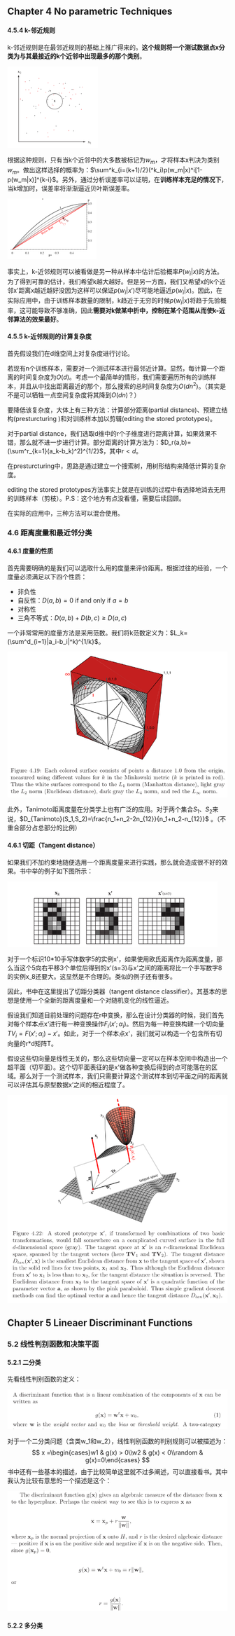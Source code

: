 ## Chapter 4 No parametric Techniques

#### 4.5.4 k-邻近规则

k-邻近规则是在最邻近规则的基础上推广得来的。**这个规则将一个测试数据点x分类为与其最接近的k个近邻中出现最多的那个类别**。

<img src=".\images\image-20211004154208658.png" alt="image-20211004154208658" style="zoom:33%;" />

根据这种规则，只有当k个近邻中的大多数被标记为$w_m$，才将样本x判决为类别$w_m$。做出这样选择的概率为：$\sum^k_{i=(k+1)/2}(^k_i)p(w_m|x)^i[1-p(w_m|x)]^{k-i}$。另外，通过分析误差率可以证明，在**训练样本充足的情况下**，当k增加时，误差率将渐渐逼近贝叶斯误差率。

<img src=".\images\image-20211004154958387.png" alt="image-20211004154958387" style="zoom:50%;" />

事实上，k-近邻规则可以被看做是另一种从样本中估计后验概率$P(w_i|x)$的方法。为了得到可靠的估计，我们希望k越大越好。但是另一方面，我们又希望x的k个近邻x'距离x越近越好没因为这样可以保证$p(w_i|x')$尽可能地逼近$p(w_i|x)$。因此，在实际应用中，由于训练样本数量的限制，k趋近于无穷的时候$p(w_i|x)$将趋于先验概率，这可能导致不够准确，因此**需要对k做某中折中，控制在某个范围从而使k-近邻算法的效果最好**。

#### 4.5.5 k-近邻规则的计算复杂度

首先假设我们在d维空间上对复杂度进行讨论。

若现有n个训练样本，需要对一个测试样本进行最邻近计算。显然，每计算一个距离的时间复杂度为$O(d)$。考虑一个最简单的情形，我们需要遍历所有的训练样本，并且从中找出距离最近的那个，那么搜索的总时间复杂度为$O(dn^2)$。（其实是不是可以牺牲一点空间复杂度将其降到$O(dn)$？）

要降低该复杂度，大体上有三种方法：计算部分距离(partial distance)、预建立结构(presturcturing )和对训练样本加以剪辑(editing the stored prototypes)。

对于partial distance，我们选取d维中的r个子维度进行距离计算，如果效果不错，那么就不进一步进行计算。部分距离的计算方法为：$D_r(a,b)=(\sum^r_{k=1}(a_k-b_k)^2)^{1/2}$，其中$r<d$。

在presturcturing中，思路是通过建立一个搜索树，用树形结构来降低计算的复杂度。

editing the stored prototypes方法事实上就是在训练的过程中有选择地消去无用的训练样本（剪枝）。P.S：这个地方有点没看懂，需要后续回顾。

在实际的应用中，三种方法可以混合使用。

### 4.6 距离度量和最近邻分类

#### 4.6.1 度量的性质

首先需要明确的是我们可以选取什么用的度量来评价距离。根据过往的经验，一个度量必须满足以下四个性质：

- 非负性
- 自反性：$D(a,b)=0$ if and only if $a=b$
- 对称性
- 三角不等式：$D(a,b)+D(b,c)≥D(a,c)$

一个非常常用的度量方法是采用范数。我们将k范数定义为：$L_k=(\sum^d_{i=1}|a_i-b_i|^k)^{1/k}$。

<img src=".\images\image-20211012173642155.png" alt="image-20211012173642155" style="zoom: 67%;" />

此外，Tanimoto距离度量在分类学上也有广泛的应用。对于两个集合$S_1、S_2$来说，$D_{Tanimoto}(S_1,S_2)=\frac{n_1+n_2-2n_{12}}{n_1+n_2-n_{12}}$ 。（不重合部分占总部分的比例）

#### 4.6.1 切距（Tangent distance）

如果我们不加约束地随便选用一个距离度量来进行实践，那么就会造成很不好的效果。书中举的例子如下图所示：

![image-20211012185900805](.\images\image-20211012185900805.png)

对于一个标识10*10手写体数字5的实例x'，如果使用欧氏距离作为距离度量，那么当这个5向右平移3个单位后得到的x'(s=3)与x'之间的距离将比一个手写数字8的实例x_8还要大。这显然是不合理的。类似的例子还有很多。

因此，书中在这里提出了切距分类器（tangent distance classifier）。其基本的思想是使用一个全新的距离度量和一个对随机变化的线性逼近。

假设我们知道目前处理的问题存在r中变换，那么在设计分类器的时候，我们首先对每个样本点x‘进行每一种变换操作$F_i(x';α_i)$。然后为每一种变换构建一个切向量$TV_i=F(x';α_i)-x'$。如此，对于一个样本点x'，我们就可以构造一个包含所有切向量的r*d矩阵T。

假设这些切向量是线性无关的，那么这些切向量一定可以在样本空间中构造出一个超平面（切平面）。这个切平面表征的是x'做各种变换后得到的点可能落在的区域。那么对于一个测试样本，我们只需要计算这个测试样本到切平面之间的距离就可以评估其与原型数据x’之间的相近程度了。

<img src=".\images\image-20211012193859651.png" alt="image-20211012193859651" style="zoom: 67%;" />

## Chapter 5 Lineaer Discriminant Functions

### 5.2 线性判别函数和决策平面

#### 5.2.1 二分类

先看线性判别函数的定义：

<img src=".\images\image-20211012195754320.png" alt="image-20211012195754320" style="zoom:80%;" />

对于一个二分类问题（含类w_1和w_2），线性判别函数的判别规则可以被描述为：
$$
x =\begin{cases}w1 & g(x) > 0\\w2 & g(x) < 0\\random & g(x)=0\end{cases}
$$
书中还有一些基本的描述，由于比较简单这里就不过多阐述，可以直接看书。其中我认为比较有意思的一个描述是这个：

<img src=".\images\image-20211012201915786.png" alt="image-20211012201915786" style="zoom:80%;" />

#### 5.2.2 多分类

